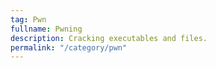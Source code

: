 ```yaml
---
tag: Pwn
fullname: Pwning
description: Cracking executables and files.
permalink: "/category/pwn"
---
```

